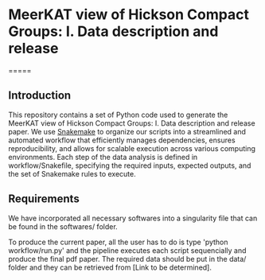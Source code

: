 # MeerKAT view of Hickson Compact Groups: I. Data description and release
=====

Introduction
------------

This repository contains a set of Python code used to generate the MeerKAT view of Hickson Compact Groups: I. Data description and release paper. 
We use [Snakemake](https://snakemake.readthedocs.io) to organize our scripts into a streamlined and automated workflow that efficiently manages dependencies, 
ensures reproducibility, and allows for scalable execution across various computing environments. Each step of the data analysis is defined in workflow/Snakefile, 
specifying the required inputs, expected outputs, and the set of Snakemake rules to execute.   

Requirements
------------
We have incorporated all necessary softwares into a singularity file that can be found in the softwares/ folder. 

To produce the current paper, all the user has to do is type 'python workflow/run.py' and the pipeline executes each script sequencially and produce the final pdf paper. 
The required data should be put in the data/ folder and they can be retrieved from [Link to be determined]. 

